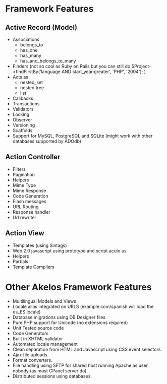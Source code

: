# Framework Features #

## Active Record (Model) ##

  * Associations
    * belongs\_to
    * has\_one
    * has\_many
    * has\_and\_belongs\_to\_many
  * Finders (not so cool as Ruby on Rails but you can still do $Project->findFirstBy('language AND start\_year:greater', 'PHP', '2004'); )
  * Acts as
    * nested\_set
    * nested tree
    * list
  * Callbacks
  * Transactions
  * Validators
  * Locking
  * Observer
  * Versioning
  * Scaffolds
  * Support for MySQL, PostgreSQL and SQLite (might work with other databases supported by ADOdb)

## Action Controller ##

  * Filters
  * Pagination
  * Helpers
  * Mime Type
  * Mime Response
  * Code Generation
  * Flash messages
  * URL Routing
  * Response handler
  * Url rewriter

## Action View ##

  * Templates (using Sintags)
  * Web 2.0 javascript using prototype and script.aculo.us
  * Helpers
  * Partials
  * Template Compilers


# Other Akelos Framework Features #

  * Multilingual Models and Views
  * Locale alias integrated on URLS (example.com/spanish will load the es\_ES locale)
  * Database migrations using DB Designer files
  * Pure PHP support for Unicode (no extensions required)
  * Unit Tested source code
  * Code Generators
  * Built in XHTML validator
  * Automated locale management
  * Clean separation from HTML and Javascript using CSS event selectors.
  * Ajax file uploads.
  * Format converters.
  * File handling using SFTP for shared host running Apache as user nobody (as most CPanel server do).
  * Distributed sessions using databases.


